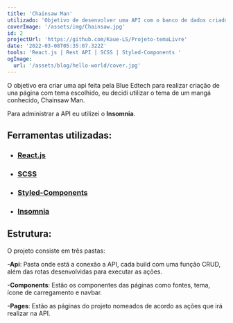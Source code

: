 ```yaml
---
title: 'Chainsaw Man'
utilizado: 'Objetivo de desenvolver uma API com o banco de dados criado pela BLUE EDTECH e utiliza-la em projeto React.js.'
coverImage: '/assets/img/Chainsaw.jpg'
id: 2
projectUrl: 'https://github.com/Kaue-LS/Projeto-temaLivre'
date: '2022-03-08T05:35:07.322Z'
tools: 'React.js | Rest API | SCSS | Styled-Components '
ogImage:
  url: '/assets/blog/hello-world/cover.jpg'
---
```


O objetivo era criar uma api feita pela Blue Edtech para realizar criação de una página com tema escolhido, eu decidi utilizar o tema de um mangá conhecido, Chainsaw Man.

Para administrar a API eu utilizei o **Insomnia**.


## Ferramentas utilizadas:
- ### [React.js ](https://reactjs.org/) 
- ### [SCSS](https://sass-lang.com/documentation)
- ### [Styled-Components](https://styled-components.com/)
- ### [Insomnia](https://insomnia.rest/)

## Estrutura:

O projeto consiste em três pastas:

 **-Api**: Pasta onde está a conexão a API, cada build com uma função CRUD, além das rotas desenvolvidas para executar as ações.

 **-Components**: Estão os componentes das páginas como fontes, tema, ícone de carregamento e navbar.

 **-Pages**: Estão as páginas do projeto nomeados de acordo as ações que irá realizar na API.

